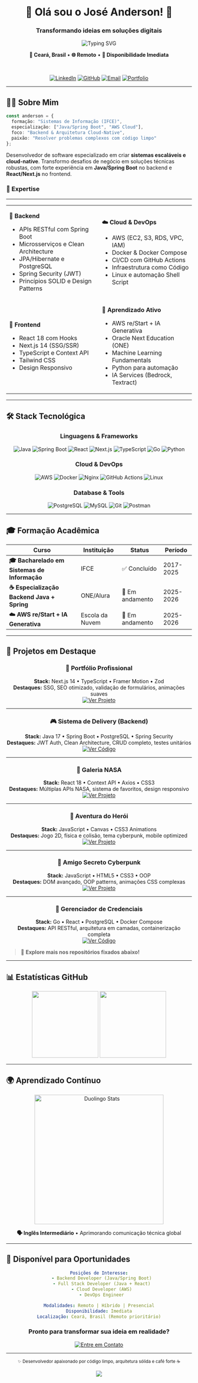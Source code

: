 <div align="center">

# 🧔 Olá sou o José Anderson! 🤙

### Transformando ideias em soluções digitais

<img src="https://readme-typing-svg.herokuapp.com?font=Poppins&size=20&duration=3000&pause=1000&color=B85042&center=true&vCenter=true&width=600&lines=Desenvolvedor+Full+Stack;Java+%7C+Spring+Boot+%7C+React;AWS+%7C+Docker+%7C+DevOps;Dispon%C3%ADvel+para+Oportunidades" alt="Typing SVG" />

**📍 Ceará, Brasil** • **🌐 Remoto** • **💼 Disponibilidade Imediata**

<br>

[![LinkedIn](https://img.shields.io/badge/LinkedIn-0A66C2?style=for-the-badge&logo=linkedin&logoColor=white)](https://linkedin.com/in/dessim)
[![GitHub](https://img.shields.io/badge/GitHub-181717?style=for-the-badge&logo=github&logoColor=white)](https://github.com/DessimA)
[![Email](https://img.shields.io/badge/Email-EA4335?style=for-the-badge&logo=gmail&logoColor=white)](mailto:j.anderson.sc.dev@gmail.com)
[![Portfolio](https://img.shields.io/badge/Portfolio-FF6B35?style=for-the-badge&logo=vercel&logoColor=white)](https://meus-links-olive.vercel.app/)


</div>

---

## 👨‍💻 Sobre Mim

```typescript
const anderson = {
  formação: "Sistemas de Informação (IFCE)",
  especialização: ["Java/Spring Boot", "AWS Cloud"],
  foco: "Backend & Arquitetura Cloud-Native",
  paixão: "Resolver problemas complexos com código limpo"
};
```

Desenvolvedor de software especializado em criar **sistemas escaláveis e cloud-native**. Transformo desafios de negócio em soluções técnicas robustas, com forte experiência em **Java/Spring Boot** no backend e **React/Next.js** no frontend.

### 🎯 Expertise

---

<div align="center">
  
<table>
<tr>
<td width="50%">

**🔧 Backend**
- APIs RESTful com Spring Boot
- Microsserviços e Clean Architecture
- JPA/Hibernate e PostgreSQL
- Spring Security (JWT)
- Princípios SOLID e Design Patterns

</td>
<td width="50%">

**☁️ Cloud & DevOps**
- AWS (EC2, S3, RDS, VPC, IAM)
- Docker & Docker Compose
- CI/CD com GitHub Actions
- Infraestrutura como Código
- Linux e automação Shell Script

</td>
</tr>
<tr>
<td width="50%">

**🎨 Frontend**
- React 18 com Hooks
- Next.js 14 (SSG/SSR)
- TypeScript e Context API
- Tailwind CSS
- Design Responsivo

</td>
<td width="50%">

**🧠 Aprendizado Ativo**
- AWS re/Start + IA Generativa
- Oracle Next Education (ONE)
- Machine Learning Fundamentals
- Python para automação
- IA Services (Bedrock, Textract)

</td>
</tr>
</table>

</div>

---

## 🛠️ Stack Tecnológica

<div align="center">

### Linguagens & Frameworks

![Java](https://img.shields.io/badge/Java_17+-B85042?style=for-the-badge&logo=openjdk&logoColor=white)
![Spring Boot](https://img.shields.io/badge/Spring_Boot-A7BEAE?style=for-the-badge&logo=springboot&logoColor=white)
![React](https://img.shields.io/badge/React-0B3D91?style=for-the-badge&logo=react&logoColor=white)
![Next.js](https://img.shields.io/badge/Next.js-181717?style=for-the-badge&logo=nextdotjs&logoColor=white)
![TypeScript](https://img.shields.io/badge/TypeScript-9D4EDD?style=for-the-badge&logo=typescript&logoColor=white)
![Go](https://img.shields.io/badge/Go-00D9FF?style=for-the-badge&logo=go&logoColor=white)
![Python](https://img.shields.io/badge/Python-A7BEAE?style=for-the-badge&logo=python&logoColor=white)

### Cloud & DevOps

![AWS](https://img.shields.io/badge/AWS-FF6B35?style=for-the-badge&logo=amazonaws&logoColor=white)
![Docker](https://img.shields.io/badge/Docker-0A66C2?style=for-the-badge&logo=docker&logoColor=white)
![Nginx](https://img.shields.io/badge/Nginx-A7BEAE?style=for-the-badge&logo=nginx&logoColor=white)
![GitHub Actions](https://img.shields.io/badge/GitHub_Actions-181717?style=for-the-badge&logo=githubactions&logoColor=white)
![Linux](https://img.shields.io/badge/Linux-B85042?style=for-the-badge&logo=linux&logoColor=white)

### Database & Tools

![PostgreSQL](https://img.shields.io/badge/PostgreSQL-0B3D91?style=for-the-badge&logo=postgresql&logoColor=white)
![MySQL](https://img.shields.io/badge/MySQL-9D4EDD?style=for-the-badge&logo=mysql&logoColor=white)
![Git](https://img.shields.io/badge/Git-EA4335?style=for-the-badge&logo=git&logoColor=white)
![Postman](https://img.shields.io/badge/Postman-FF6B35?style=for-the-badge&logo=postman&logoColor=white)

</div>

---

## 🎓 Formação Acadêmica

<div align="center">

| Curso | Instituição | Status | Período |
|-------|-------------|--------|---------|
| **🎓 Bacharelado em Sistemas de Informação** | IFCE | ✅ Concluído | 2017-2025 |
| **☕ Especialização Backend Java + Spring** | ONE/Alura | 🔄 Em andamento | 2025-2026 |
| **☁️ AWS re/Start + IA Generativa** | Escola da Nuvem | 🔄 Em andamento | 2025-2026 |

</div>

---

## 🚀 Projetos em Destaque

<div align="center">

### 💼 Portfólio Profissional
**Stack:** Next.js 14 • TypeScript • Framer Motion • Zod  
**Destaques:** SSG, SEO otimizado, validação de formulários, animações suaves  
[![Ver Projeto](https://img.shields.io/badge/🌐_Ver_Online-FF6B35?style=flat-square)](https://dessima.github.io/meu_cv/)

---

### 🎮 Sistema de Delivery (Backend)
**Stack:** Java 17 • Spring Boot • PostgreSQL • Spring Security  
**Destaques:** JWT Auth, Clean Architecture, CRUD completo, testes unitários  
[![Ver Código](https://img.shields.io/badge/💻_GitHub-181717?style=flat-square)](https://github.com/dessima/delivery_system)

---

### 🚀 Galeria NASA
**Stack:** React 18 • Context API • Axios • CSS3  
**Destaques:** Múltiplas APIs NASA, sistema de favoritos, design responsivo  
[![Ver Projeto](https://img.shields.io/badge/🌐_Ver_Online-0B3D91?style=flat-square)](https://dessima.github.io/NASA_Galery/)

---

### 🎯 Aventura do Herói
**Stack:** JavaScript • Canvas • CSS3 Animations  
**Destaques:** Jogo 2D, física e colisão, tema cyberpunk, mobile optimized  
[![Ver Projeto](https://img.shields.io/badge/🌐_Ver_Online-9D4EDD?style=flat-square)](https://dessima.github.io/classificador-de-nivel-de-heroi/)

---

### 🎁 Amigo Secreto Cyberpunk
**Stack:** JavaScript • HTML5 • CSS3 • OOP  
**Destaques:** DOM avançado, OOP patterns, animações CSS complexas  
[![Ver Projeto](https://img.shields.io/badge/🌐_Ver_Online-00D9FF?style=flat-square)](https://amigo-secreto-phi-cyan.vercel.app/)

---

### 🔐 Gerenciador de Credenciais
**Stack:** Go • React • PostgreSQL • Docker Compose  
**Destaques:** API RESTful, arquitetura em camadas, containerização completa  
[![Ver Código](https://img.shields.io/badge/💻_GitHub-181717?style=flat-square)](https://github.com/dessima/gerenciador-chaves)

</div>

> 📌 **Explore mais nos repositórios fixados abaixo!**

---

## 📊 Estatísticas GitHub

<div align="center">

<img height="180em" src="https://github-readme-stats.vercel.app/api?username=dessima&show_icons=true&theme=dracula&include_all_commits=true&count_private=true&hide_border=true&bg_color=E7E8D1&title_color=B85042&icon_color=A7BEAE&text_color=2c2c2c"/>

<img height="180em" src="https://github-readme-stats.vercel.app/api/top-langs/?username=dessima&layout=compact&langs_count=8&theme=dracula&hide_border=true&bg_color=E7E8D1&title_color=B85042&text_color=2c2c2c"/>

</div>

---

## 🌍 Aprendizado Contínuo

<div align="center">

<img src="https://duolingo-stats-card.vercel.app/api?username=JDessim" alt="Duolingo Stats" width="350"/>

**🗣️ Inglês Intermediário** • Aprimorando comunicação técnica global

</div>

---

## 💼 Disponível para Oportunidades

<div align="center">

```yaml
Posições de Interesse:
  - Backend Developer (Java/Spring Boot)
  - Full Stack Developer (Java + React)
  - Cloud Developer (AWS)
  - DevOps Engineer

Modalidades: Remoto | Híbrido | Presencial
Disponibilidade: Imediata
Localização: Ceará, Brasil (Remoto prioritário)
```

### Pronto para transformar sua ideia em realidade?

[![Entre em Contato](https://img.shields.io/badge/💬_Vamos_Conversar-B85042?style=for-the-badge&logoColor=white)](https://meus-links-olive.vercel.app/)

---

<sub>✨ Desenvolvedor apaixonado por código limpo, arquitetura sólida e café forte ☕</sub>

![](https://komarev.com/ghpvc/?username=dessima&color=B85042&style=flat-square&label=Profile+Views)

</div>

